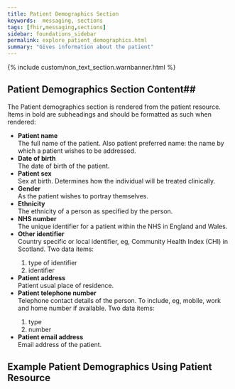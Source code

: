 ```yaml
---
title: Patient Demographics Section
keywords:  messaging, sections
tags: [fhir,messaging,sections]
sidebar: foundations_sidebar
permalink: explore_patient_demographics.html
summary: "Gives information about the patient"
---
```

{% include custom/non_text_section.warnbanner.html %}


## Patient Demographics Section Content##

The Patient demographics section is rendered from the patient resource. Items in bold are subheadings and should be formatted as such when rendered: 

<ul>
<li><b>Patient name</b></li>
The full name of the patient.
Also patient preferred name: the name by which a patient wishes to be addressed.
<li><b>Date of birth</b></li>
The date of birth of the patient.
<li><b>Patient sex</b></li>
Sex at birth. Determines how the individual will be treated clinically.
<li><b>Gender</b></li>
As the patient wishes to portray themselves.
<li><b>Ethnicity</b></li>
The ethnicity of a person as specified by the person.
<li><b>NHS number</b></li>
The unique identifier for a patient within the NHS in England and Wales.
<li><b>Other identifier</b></li>
Country specific or local identifier, eg, Community Health Index (CHI) in Scotland.
Two data items:
<ol>
<li>type of identifier</li>
<li>identifier</li>
</ol>
<li><b>Patient address</b></li>
Patient usual place of residence.
<li><b>Patient telephone number</b></li>
Telephone contact details of the person. To include, eg, mobile, work and home number if available.
Two data items:
<ol><li>type</li>
<li>number</li>
</ol>
<li><b>Patient email address</b></li>
Email address of the patient.</ul>


## Example Patient Demographics Using Patient Resource ##

<script src="https://gist.github.com/IOPS-DEV/af79cf398178936f11f5eb5c5d45c13c.js"></script>






